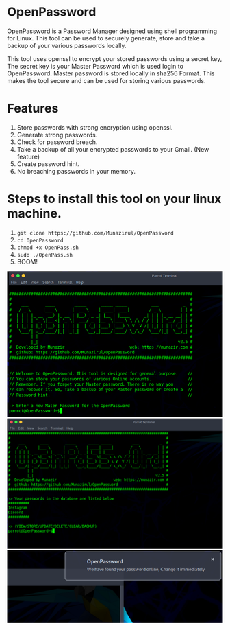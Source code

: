 # OpenPassword
OpenPassword is a Password Manager designed using shell programming for Linux. This tool can be used to securely generate, store and take a backup of your various passwords locally.

This tool uses openssl to encrypt your stored passwords using a secret key, The secret key is your Master Password which is used login to OpenPassword.
Master password is stored locally in sha256 Format.
This makes the tool secure and can be used for storing various passwords.

# Features
1. Store passwords with strong encryption using openssl.
2. Generate strong passwords.
3. Check for password breach.
4. Take a backup of all your encrypted passwords to your Gmail. (New feature)
5. Create password hint.
6. No breaching passwords in your memory.

# Steps to install this tool on your linux machine.
1. `git clone https://github.com/Munazirul/OpenPassword`
2. `cd OpenPassword`
3. `chmod +x OpenPass.sh`
4. `sudo ./OpenPass.sh`
5. BOOM!

<p align="center">
  <img src="/img/welcome_banner.png" width="800" title="hover text">
  <img src="/img/stored.png" width="800" alt="accessibility text">
  <img src="/img/breach_check.png" width="800" alt="accessibility text">
</p>
